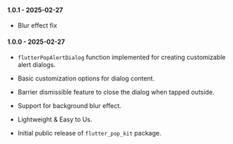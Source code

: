 #### 1.0.1 - 2025-02-27

- Blur effect fix

#### 1.0.0 - 2025-02-27

- `flutterPopAlertDialog` function implemented for creating customizable alert dialogs.
- Basic customization options for dialog content.
- Barrier dismissible feature to close the dialog when tapped outside.
- Support for background blur effect.
- Lightweight & Easy to Us.

- Initial public release of `flutter_pop_kit` package.